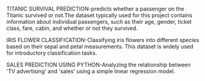 TITANIC SURVIVAL PREDICTION-predicts whether a
passenger on the Titanic survived or not.The dataset typically used for this project contains information
about individual passengers, such as their age, gender, ticket
class, fare, cabin, and whether or not they survived.

IRIS FLOWER CLASSIFICATION-Classifying iris
flowers into different species based on their sepal and petal
measurements. This dataset is widely used for introductory
classification tasks.

SALES PREDICTION USING PYTHON-Analyzing the relationship between 'TV advertising' and 'sales' using a simple linear regression model.
